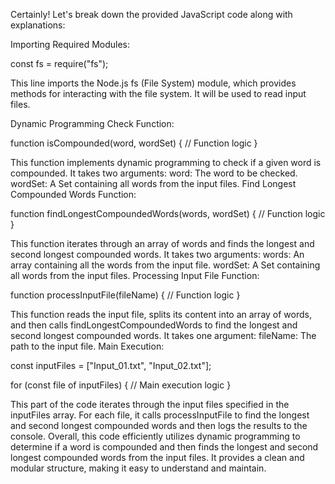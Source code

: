 Certainly! Let's break down the provided JavaScript code along with explanations:

Importing Required Modules:

const fs = require("fs");


This line imports the Node.js fs (File System) module, which provides methods for interacting with the file system. It will be used to read input files.

Dynamic Programming Check Function:

function isCompounded(word, wordSet) {
    // Function logic
}


This function implements dynamic programming to check if a given word is compounded. It takes two arguments:
word: The word to be checked.
wordSet: A Set containing all words from the input files.
Find Longest Compounded Words Function:

function findLongestCompoundedWords(words, wordSet) {
    // Function logic
}


This function iterates through an array of words and finds the longest and second longest compounded words. It takes two arguments:
words: An array containing all the words from the input file.
wordSet: A Set containing all words from the input files.
Processing Input File Function:

function processInputFile(fileName) {
    // Function logic
}


This function reads the input file, splits its content into an array of words, and then calls findLongestCompoundedWords to find the longest and second longest compounded words. It takes one argument:
fileName: The path to the input file.
Main Execution:

const inputFiles = ["Input_01.txt", "Input_02.txt"];

for (const file of inputFiles) {
    // Main execution logic
}

This part of the code iterates through the input files specified in the inputFiles array. For each file, it calls processInputFile to find the longest and second longest compounded words and then logs the results to the console.
Overall, this code efficiently utilizes dynamic programming to determine if a word is compounded and then finds the longest and second longest compounded words from the input files. It provides a clean and modular structure, making it easy to understand and maintain.
